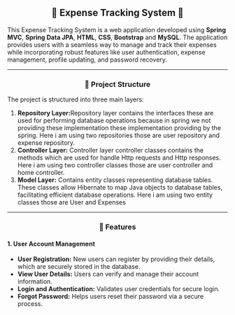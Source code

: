 <h2 align="center">🌟 Expense Tracking System 🌟</h2>

<p>This Expense Tracking System is a web application developed using <strong>Spring MVC</strong>, <strong>Spring Data JPA</strong>, <strong>HTML</strong>, <strong>CSS</strong>, <strong>Bootstrap</strong> and <strong>MySQL</strong>. The application provides users with a seamless way to manage and track their expenses while incorporating robust features like user authentication, expense management, profile updating, and password recovery.</p>

---

<h3 align="center">📂 Project Structure</h3>
<p>The project is structured into three main layers:</p>
<ol>
    <li><b>Repository Layer:</b>Repository layer contains the interfaces these are used for performing database operations because in spring we not providing these implementation these implementation providing by the spring. Here i am using two repositories those are user repository and expense repository.</li>
    <li><b>Controller Layer:</b> Controller layer controller classes contains the methods which are used for handle Http requests and Http responses. Here i am using two controller classes those are user controller and home controller.</li>
    <li><b>Model Layer:</b> Contains entity classes representing database tables. These classes allow Hibernate to map Java objects to database tables, facilitating efficient database operations. Here i am using two entity classes those are User and Expenses</li>
</ol>

---

<h3 align="center">🌟 Features</h3>

<h4>1. User Account Management</h4>
<ul>
    <li><b>User Registration:</b> New users can register by providing their details, which are securely stored in the database.</li>
    <li><b>View User Details:</b> Users can verify and manage their account information.</li>
    <li><b>Login and Authentication:</b> Validates user credentials for secure login.</li>
    <li><b>Forgot Password:</b> Helps users reset their password via a secure process.</li>
</ul>
